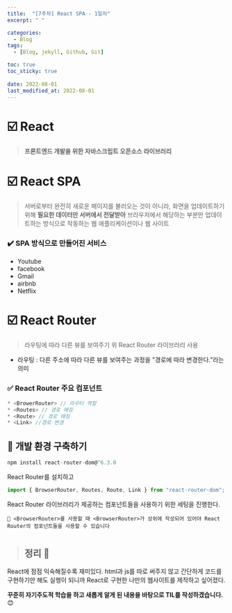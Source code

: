 ```yaml
---
title:  "[7주차] React SPA - 1일차"
excerpt: " "

categories:
  - Blog
tags:
  - [Blog, jekyll, Github, Git]

toc: true
toc_sticky: true
 
date: 2022-08-01
last_modified_at: 2022-08-01
---
```


# ☑️ React

> **프론트엔드 개발을 위한 자바스크립트 오픈소스 라이브러리**

# ☑️ React SPA

> 서버로부터 완전히 새로운 페이지를 불러오는 것이 아니라, 화면을 업데이트하기 위해 **필요한 데이터만 서버에서 전달받아** 브라우저에서 해당하는 부분만 업데이트하는 방식으로 작동하는 웹 애플리케이션이나 웹 사이트

### ✔️ SPA 방식으로 만들어진 서비스

* Youtube
* facebook
* Gmail
* airbnb
* Netflix

# ☑️ React Router

> 라우팅에 따라 다른 뷰를 보여주기 위 React Router 라이브러리 사용

* 라우팅 : 다른 주소에 따라 다른 뷰를 보여주는 과정을 "경로에 따라 변경한다."라는 의미

### ✅ React Router 주요 컴포넌트
```js
* <BrowerRouter> // 라우터 역할
* <Routes> // 경로 매칭
* <Route> // 경로 매칭
* <Link> //경로 변경
```

## 🔹 개발 환경 구축하기

```js
npm install react-router-dom@^6.3.0
```

React Router를 설치하고

```js
import { BrowserRouter, Routes, Route, Link } from "react-router-dom";
```

React Router 라이브러리가 제공하는 컴포넌트들을 사용하기 위한 세팅을 진행한다.

```
📍 <BrowserRouter>를 사용할 때 <BrowserRouter>가 상위에 작성되어 있어야 React Router의 컴포넌트들을 사용할 수 있습니다
```

#

> ## 정리 👀

React에 점점 익숙해질수록 재미있다. 
html과 js를 따로 써주지 않고 간단하게 코드를 구현하기만 해도 실행이 되니까 React로 구현한 나만의 웹사이트를 제작하고 싶어졌다.

**꾸준히 자기주도적 학습을 하고 새롭게 알게 된 내용을 바탕으로 TIL를 작성하겠습니다.** 😊